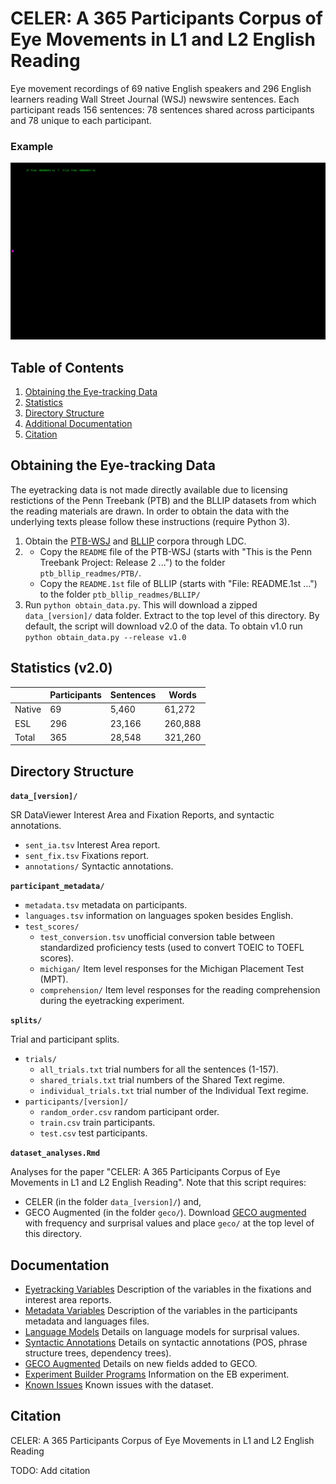 # CELER: A 365 Participants Corpus of Eye Movements in L1 and L2 English Reading

Eye movement recordings of 69 native English speakers and 296 English learners reading Wall Street Journal (WSJ) newswire sentences. Each participant reads 156 sentences: 78 sentences shared across participants and 78 unique to each participant.

### Example

![](full_trial.gif)


## Table of Contents

1. [Obtaining the Eye-tracking Data](#obtaining)    
2. [Statistics](#statistics)  
3. [Directory Structure](#files)
4. [Additional Documentation](#docs)
5. [Citation](#cite)

<a name="obtaining">

## Obtaining the Eye-tracking Data 

</a>

The eyetracking data is not made directly available due to licensing restictions of the Penn Treebank (PTB) and the BLLIP datasets from which the reading materials are drawn. In order to obtain the data with the underlying texts please follow these instructions (require Python 3).

1. Obtain the [PTB-WSJ](https://catalog.ldc.upenn.edu/LDC95T7) and [BLLIP](https://catalog.ldc.upenn.edu/LDC2000T43) corpora through LDC.
2. - Copy the `README` file of the PTB-WSJ (starts with "This is the Penn Treebank Project: Release 2 ...") to the folder `ptb_bllip_readmes/PTB/`. 
   - Copy the `README.1st` file of BLLIP (starts with "File:  README.1st ...") to the folder `ptb_bllip_readmes/BLLIP/`
3. Run `python obtain_data.py`. This will download a zipped `data_[version]/` data folder. Extract to the top level of this directory. By default, the script will download v2.0 of the data. To obtain v1.0 run `python obtain_data.py --release v1.0`


<a name="statistics">

## Statistics (v2.0)

</a>

|         | Participants | Sentences | Words   |
| ---     | ---          | ---       | ---     |
| Native  | 69           | 5,460     | 61,272  |
| ESL     | 296          | 23,166    | 260,888 |
| Total   | 365          | 28,548    | 321,260 |

<a name="files">

## Directory Structure 

</a>

**`data_[version]/`**

SR DataViewer Interest Area and Fixation Reports, and syntactic annotations. 

- `sent_ia.tsv` Interest Area report.  
- `sent_fix.tsv` Fixations report. 
- `annotations/` Syntactic annotations.

**`participant_metadata/`**

- `metadata.tsv` metadata on participants.
- `languages.tsv` information on languages spoken besides English.
- `test_scores/`
    - `test_conversion.tsv` unofficial conversion table between standardized proficiency tests (used to convert TOEIC to TOEFL scores).  
    - `michigan/` Item level responses for the Michigan Placement Test (MPT).   
    - `comprehension/` Item level responses for the reading comprehension during the eyetracking experiment.  

**`splits/`**

Trial and participant splits.

- `trials/`
    - `all_trials.txt` trial numbers for all the sentences (1-157).
    - `shared_trials.txt` trial numbers of the Shared Text regime.
    - `individual_trials.txt` trial number of the Individual Text regime.
- `participants/[version]/`
    - `random_order.csv` random participant order.
    - `train.csv` train participants.
    - `test.csv` test participants.

<a name="docs">

**`dataset_analyses.Rmd`**

Analyses for the paper "CELER: A 365 Participants Corpus of Eye Movements in L1 and L2 English Reading".
Note that this script requires:
- CELER (in the folder `data_[version]/`) and, 
- GECO Augmented (in the folder `geco/`). Download [GECO augmented](https://drive.google.com/file/d/1T4qgbwPkdzYmTvIqMUGJlvY-v22Ifinx/view?usp=sharing) with frequency and surprisal values and place `geco/` at the top level of this directory.

## Documentation

</a>

- [Eyetracking Variables](documentation/data_variables.md) Description of the variables in the fixations and interest area reports.
- [Metadata Variables](documentation/metadata_variables.md) Description of the variables in the participants metadata and languages files.
- [Language Models](documentation/language_models.md) Details on language models for surprisal values.
- [Syntactic Annotations](documentation/syntactic_annotations.md) Details on syntactic annotations (POS, phrase structure trees, dependency trees).
- [GECO Augmented](documentation/geco_augmented.md) Details on new fields added to GECO.
- [Experiment Builder Programs](documentation/EB_programs.md) Information on the EB experiment.
- [Known Issues](documentation/known_issues.md) Known issues with the dataset.

<a name="cite">

## Citation

CELER: A 365 Participants Corpus of Eye Movements in L1 and L2 English Reading

TODO: Add citation

</a>